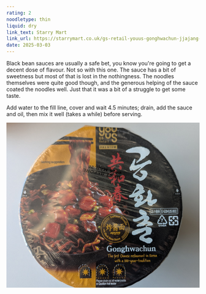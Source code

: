 ```yaml
---
rating: 2
noodletype: thin
liquid: dry
link_text: Starry Mart
link_url: https://starrymart.co.uk/gs-retail-youus-gonghwachun-jjajang-ramen-instant-bowl-noodle-with-black-bean-sauce-160g.html
date: 2025-03-03
---
```



Black bean sauces are usually a safe bet, you know you're going to get a decent dose of flavour. Not so with this one. The sauce has a bit of sweetness but most of that is lost in the nothingness. The noodles themselves were quite good though, and the generous helping of the sauce coated the noodles well. Just that it was a bit of a struggle to get some taste. 

Add water to the fill line, cover and wait 4.5 minutes; drain, add the sauce and oil, then mix it well (takes a while) before serving. 

![](images/074.png)